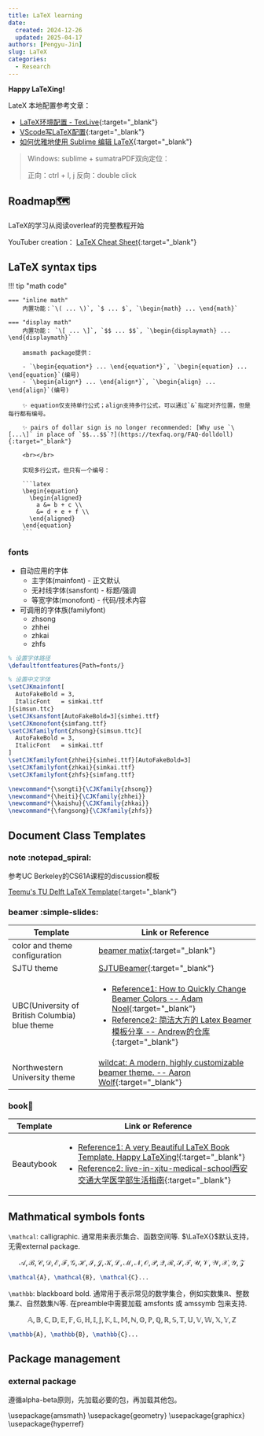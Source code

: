 ```yaml
---
title: LaTeX learning
date: 
  created: 2024-12-26
  updated: 2025-04-17
authors: [Pengyu-Jin]
slug: LaTeX
categories:
  - Research
---
```


**Happy LaTeXing!**

<!-- more -->

LateX 本地配置参考文章：

- [LaTeX环境配置 - TexLive](https://blog.csdn.net/BO_S__/article/details/136129229){:target="_blank"}
- [VScode写LaTeX配置](https://blog.csdn.net/BO_S__/article/details/136129261){:target="_blank"}
- [如何优雅地使用 Sublime 编辑 LaTeX](https://zhuanlan.zhihu.com/p/635088283){:target="_blank"}

> Windows: sublime + sumatraPDF双向定位：
>
> 正向：ctrl + l, j
> 反向：double click

## Roadmap🗺️
LaTeX的学习从阅读overleaf的完整教程开始

YouTuber creation： [LaTeX Cheat Sheet](https://www.newthinktank.com/2019/01/latex-tutorial/){:target="_blank"} 
 

 
## LaTeX syntax tips 

!!! tip "math code"

    === "inline math"
        内置功能：`\( ... \)`, `$ ... $`, `\begin{math} ... \end{math}`
    
    === "display math"
        内置功能： `\[ ... \]`, `$$ ... $$`, `\begin{displaymath} ... \end{displaymath}`

        amsmath package提供：

        - `\begin{equation*} ... \end{equation*}`, `\begin{equation} ... \end{equation}`(编号)
        - `\begin{align*} ... \end{align*}`, `\begin{align} ... \end{align}`(编号)

        ✨ equation仅支持单行公式；align支持多行公式，可以通过`&`指定对齐位置，但是每行都有编号。

        ✨ pairs of dollar sign is no longer recommended: [Why use `\[...\]` in place of `$$...$$`?](https://texfaq.org/FAQ-dolldoll){:target="_blank"}

        <br></br>

        实现多行公式，但只有一个编号：
        
        ```latex
        \begin{equation}
          \begin{aligned}
            a &= b + c \\
            &= d + e + f \\
          \end{aligned}
        \end{equation}
        ```

### fonts

- 自动应用的字体
  - 主字体(mainfont) - 正文默认
  - 无衬线字体(sansfont) - 标题/强调
  - 等宽字体(monofont) - 代码/技术内容
- 可调用的字体族(familyfont)
  - zhsong
  - zhhei
  - zhkai
  - zhfs

```latex
% 设置字体路径
\defaultfontfeatures{Path=fonts/}

% 设置中文字体
\setCJKmainfont[
  AutoFakeBold = 3,
  ItalicFont   = simkai.ttf
]{simsun.ttc}
\setCJKsansfont[AutoFakeBold=3]{simhei.ttf}
\setCJKmonofont{simfang.ttf}
\setCJKfamilyfont{zhsong}{simsun.ttc}[
  AutoFakeBold = 3,
  ItalicFont   = simkai.ttf
]
\setCJKfamilyfont{zhhei}{simhei.ttf}[AutoFakeBold=3]
\setCJKfamilyfont{zhkai}{simkai.ttf}
\setCJKfamilyfont{zhfs}{simfang.ttf}

\newcommand*{\songti}{\CJKfamily{zhsong}}
\newcommand*{\heiti}{\CJKfamily{zhhei}}
\newcommand*{\kaishu}{\CJKfamily{zhkai}}
\newcommand*{\fangsong}{\CJKfamily{zhfs}}
```






## Document Class Templates

### note :notepad_spiral:
参考UC Berkeley的CS61A课程的discussion模板

[Teemu's TU Delft LaTeX Template](https://github.com/temeweckis/tu-delft-latex-template){:target="_blank"}

### beamer :simple-slides:

| Template | Link or Reference |
| ---- | --- |
| color and theme configuration | [beamer matix](https://mpetroff.net/files/beamer-theme-matrix/){:target="_blank"}|
| SJTU theme | [SJTUBeamer](https://github.com/sjtug/SJTUBeamer){:target="_blank"}|
| UBC(University of British Columbia) blue theme | <ul><li>[Reference1: How to Quickly Change Beamer Colors -- Adam Noel](https://ramblingacademic.com/2015/12/08/how-to-quickly-overhaul-beamer-colors/#more-2470){:target="_blank"}</li><li>[Reference2: 简洁大方的 Latex Beamer 模板分享 -- Andrew的仓库](https://mp.weixin.qq.com/s/mOrMdd_mV6sKzgiVpLJoHg){:target="_blank"}</li></ul> |
| Northwestern University theme| [wildcat: A modern, highly customizable beamer theme. -- Aaron Wolf](https://github.com/aarondwolf/wildcat){:target="_blank"}|

### book:book:
| Template | Link or Reference  |
| --- | --- |
| Beautybook | <ul><li>[Reference1: A very Beautiful LaTeX Book Template, Happy LaTeXing!](https://github.com/BeautyLaTeX/Beautybook){:target="_blank"}</li><li>[Reference2: live-in-xjtu-medical-school西安交通大学医学部生活指南](https://github.com/echore/live-in-xjtu-medical-school?tab=readme-ov-file){:target="_blank"}</li></ul> |




## Mathmatical symbols fonts

`\mathcal`: calligraphic. 通常用来表示集合、函数空间等. $\LaTeX{}$默认支持，无需external package.



$$
\mathcal{A}, \mathcal{B}, \mathcal{C}, \mathcal{D}, \mathcal{E}, \mathcal{F}, \mathcal{G}, \mathcal{H}, \mathcal{I}, \mathcal{J}, \mathcal{K}, \mathcal{L}, \mathcal{M}, \mathcal{N}, \mathcal{O}, \mathcal{P}, \mathcal{Q}, \mathcal{R}, \mathcal{S}, \mathcal{T}, \mathcal{U}, \mathcal{V}, \mathcal{W}, \mathcal{X}, \mathcal{Y}, \mathcal{Z}
$$

```latex
\mathcal{A}, \mathcal{B}, \mathcal{C}...
```

`\mathbb`: blackboard bold. 通常用于表示常见的数学集合，例如实数集$\mathbb{R}$、整数集$\mathbb{Z}$、自然数集$\mathbb{N}$等. 在preamble中需要加载 amsfonts 或 amssymb 包来支持.

$$
\mathbb{A}, \mathbb{B}, \mathbb{C}, \mathbb{D}, \mathbb{E}, \mathbb{F}, \mathbb{G}, \mathbb{H}, \mathbb{I}, \mathbb{J}, \mathbb{K}, \mathbb{L}, \mathbb{M}, \mathbb{N}, \mathbb{O}, \mathbb{P}, \mathbb{Q}, \mathbb{R}, \mathbb{S}, \mathbb{T}, \mathbb{U}, \mathbb{V}, \mathbb{W}, \mathbb{X}, \mathbb{Y}, \mathbb{Z}
$$

```latex
\mathbb{A}, \mathbb{B}, \mathbb{C}...
```



## Package management

### external package
遵循alpha-beta原则，先加载必要的包，再加载其他包。

\usepackage{amsmath}
\usepackage{geometry}
\usepackage{graphicx}
\usepackage{hyperref}

